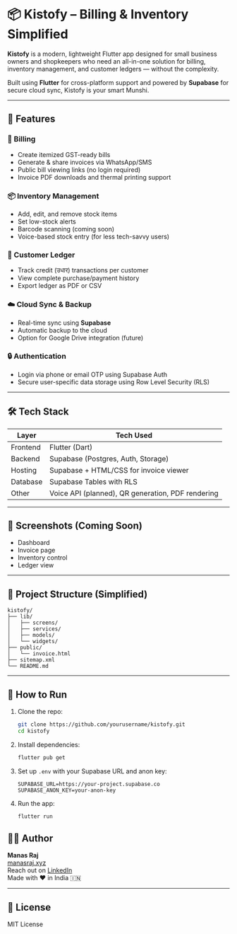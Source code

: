 # 📦 Kistofy – Billing & Inventory Simplified

**Kistofy** is a modern, lightweight Flutter app designed for small business owners and shopkeepers who need an all-in-one solution for billing, inventory management, and customer ledgers — without the complexity.

Built using **Flutter** for cross-platform support and powered by **Supabase** for secure cloud sync, Kistofy is your smart Munshi.

---

## 🚀 Features

### 🧾 Billing
- Create itemized GST-ready bills
- Generate & share invoices via WhatsApp/SMS
- Public bill viewing links (no login required)
- Invoice PDF downloads and thermal printing support

### 📦 Inventory Management
- Add, edit, and remove stock items
- Set low-stock alerts
- Barcode scanning (coming soon)
- Voice-based stock entry (for less tech-savvy users)

### 📁 Customer Ledger
- Track credit (उधार) transactions per customer
- View complete purchase/payment history
- Export ledger as PDF or CSV

### ☁️ Cloud Sync & Backup
- Real-time sync using **Supabase**
- Automatic backup to the cloud
- Option for Google Drive integration (future)

### 🔒 Authentication
- Login via phone or email OTP using Supabase Auth
- Secure user-specific data storage using Row Level Security (RLS)

---

## 🛠️ Tech Stack

| Layer      | Tech Used         |
|------------|-------------------|
| Frontend   | Flutter (Dart)    |
| Backend    | Supabase (Postgres, Auth, Storage) |
| Hosting    | Supabase + HTML/CSS for invoice viewer |
| Database   | Supabase Tables with RLS |
| Other      | Voice API (planned), QR generation, PDF rendering |

---

## 📸 Screenshots (Coming Soon)

- Dashboard
- Invoice page
- Inventory control
- Ledger view

---

## 📁 Project Structure (Simplified)

```
kistofy/
├── lib/
│   ├── screens/
│   ├── services/
│   ├── models/
│   └── widgets/
├── public/
│   └── invoice.html
├── sitemap.xml
└── README.md
```

---

## 🧪 How to Run

1. Clone the repo:
   ```bash
   git clone https://github.com/yourusername/kistofy.git
   cd kistofy
   ```

2. Install dependencies:
   ```bash
   flutter pub get
   ```

3. Set up `.env` with your Supabase URL and anon key:
   ```env
   SUPABASE_URL=https://your-project.supabase.co
   SUPABASE_ANON_KEY=your-anon-key
   ```

4. Run the app:
   ```bash
   flutter run
   ```



## 🧑‍💻 Author

**Manas Raj**  
[manasraj.xyz](https://manasraj.xyz)  
Reach out on [LinkedIn](https://www.linkedin.com/in/manas-raj-274780236/)  
Made with ❤️ in India 🇮🇳

---

## 📄 License

MIT License


